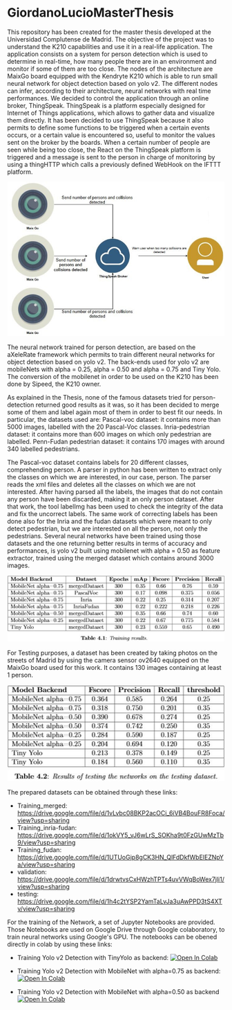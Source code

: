 # GiordanoLucioMasterThesis
This repository has been created for the master thesis developed at the Universidad Complutense de Madrid. 
The objective of the project was to understand the K210 capabilities and use it in a real-life application. 
The application consists on a system for person detection which is used to determine in real-time, how many people
there are in an environment and monitor if some of them are too close. The nodes of the architecture are MaixGo board
equipped with the Kendryte K210 which is able to run small neural network for object detection based on yolo v2.
The different nodes can infer, according to their architecture, neural networks with real time performances.
We decided to control the application through an online broker, ThingSpeak. ThingSpeak is a platform especially designed for Internet of Things applications, 
which allows to gather data and visualize them directly. It has been decided to use ThingSpeak because it also permits to define some functions to be triggered
when a certain events occurs, or a certain value is encountered so, useful to monitor the values sent on the broker by the boards.
When a certain number of people are seen while being too close, the React on the ThingSpeak platform is triggered and a message is sent to the person in charge of monitoring
by using a thingHTTP which calls a previously defined WebHook on the IFTTT platform.

<img src="https://github.com/GiordanoLucio/GiordanoLucioMasterThesis/blob/master/images/architecture.JPG?raw=true" width=600>


The neural network trained for person detection, are based on the aXeleRate framework which permits to train different neural networks for object detection based on yolo v2.
The back-ends used for yolo v2 are mobileNets with alpha = 0.25, alpha = 0.50 and alpha = 0.75 and Tiny Yolo. The conversion of the mobilenet in order to be used on the K210
has been done by Sipeed, the K210 owner.

As explained in the Thesis, none of the famous datasets tried for person-detection returned good results as it was, so it has been decided to merge some of them and label
again most of them in order to best fit our needs. 
In particular, the datasets used are:
Pascal-voc dataset: it contains more than 5000 images, labelled with the 20 Pascal-Voc classes.
Inria-pedestrian dataset: it contains more than 600 images on which only pedestrian are labelled.
Penn-Fudan pedestrian dataset: it contains 170 images with around 340 labelled pedestrians.

The Pascal-voc dataset contains labels for 20 different classes, comprehending person. A parser in python has been written to extract only the classes on which we are interested,
in our case, person. The parser reads the xml files and deletes all the classes on which we are not interested. After having parsed all the labels, the images that do not
contain any person have been discarded, making it an only person dataset. After that work, the tool labelImg has been used to check the integrity of the data and fix the uncorrect labels.
The same work of correcting labels has been done also for the Inria and the fudan datasets which were meant to only detect pedestrian, but we are interested on all the person, not only the pedestrians.
Several neural networks have been trained using those datasets and the one returning better results in terms of accuracy and performances, 
is yolo v2 built using mobilenet with alpha = 0.50 as feature extractor, trained using the merged dataset which contains around 3000 images.

<img src="https://github.com/GiordanoLucio/GiordanoLucioMasterThesis/blob/master/images/training.JPG?raw=true" width=600>

For Testing purposes, a dataset has been created by taking photos on the streets of Madrid by using the camera sensor ov2640 equipped on the MaixGo board used for this work. It contains 130 images containing at least 1 person.

<img src="https://github.com/GiordanoLucio/GiordanoLucioMasterThesis/blob/master/images/testing.JPG?raw=true" width=600>

The prepared datasets can be obtained through these links: 

- Training_merged: https://drive.google.com/file/d/1vLvbc08BKP2acOCi_6iVB4BouFR8Foca/view?usp=sharing
- Training_inria-fudan: https://drive.google.com/file/d/1okVY5_vJ6wLrS_SOKha9t0FzGUwMzTb9/view?usp=sharing
- Training_fudan: https://drive.google.com/file/d/1UTUoGip8gCK3HN_QlFdDkfWbElEZNpYa/view?usp=sharing
- validation: https://drive.google.com/file/d/1drwtvsCxHWzhTPTs4uvVWqBoWex7jli1/view?usp=sharing
- testing: https://drive.google.com/file/d/1h4c2tYSP2YamTaLvJa3uAwPPD3tS4XTv/view?usp=sharing

For the training of the Network, a set of Jupyter Notebooks are provided. Those Notebooks are used on Google Drive through Google colaboratory, to train neural networks using Google's GPU.
The notebooks can be obened directly in colab by using these links:

- Training Yolo v2 Detection with TinyYolo as backend: [![Open In Colab](https://colab.research.google.com/assets/colab-badge.svg)](https://colab.research.google.com/drive/1Ti6EBcglbc51PYyQ45pwRaylU2v0sCvj?usp=sharing)

- Training Yolo v2 Detection with MobileNet with alpha=0.75 as backend: [![Open In Colab](https://colab.research.google.com/assets/colab-badge.svg)](https://colab.research.google.com/drive/1hWjQul1COpT5i0W0CbdbhJZWHdGxuzsk?usp=sharing)

- Training Yolo v2 Detection with MobileNet with alpha=0.50 as backend [![Open In Colab](https://colab.research.google.com/assets/colab-badge.svg)](https://colab.research.google.com/drive/1bKf1seGavhgPVu8Q4ZbIfaIyT-zcdkxo?usp=sharing)


